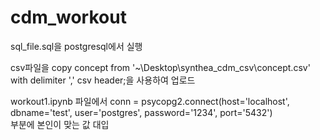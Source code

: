 # cdm_workout

sql_file.sql을 postgresql에서 실행  

csv파일을 copy concept from '~\Desktop\synthea_cdm_csv\concept.csv' with delimiter ',' csv header;을 사용하여 업로드  

workout1.ipynb 파일에서 conn = psycopg2.connect(host='localhost', dbname='test', user='postgres', password='1234', port='5432')  
부분에 본인이 맞는 값 대입

